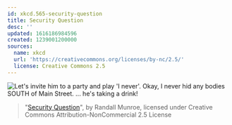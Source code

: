 ```yaml
---
id: xkcd.565-security-question
title: Security Question
desc: ''
updated: 1616186984596
created: 1239001200000
sources:
  name: xkcd
  url: 'https://creativecommons.org/licenses/by-nc/2.5/'
  license: Creative Commons 2.5
---
```

![Let's invite him to a party and play 'I never'.  Okay, I never hid any bodies SOUTH of Main Street. ... he's taking a drink!](https://imgs.xkcd.com/comics/security_question.png)
> "[Security Question](https://xkcd.com/565/)", by Randall Munroe, licensed under Creative Commons Attribution-NonCommercial 2.5 License
